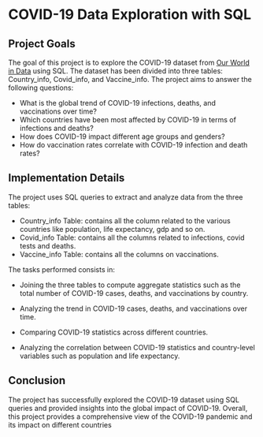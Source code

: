 # COVID-19 Data Exploration with SQL

## Project Goals

The goal of this project is to explore the COVID-19 dataset from [Our World in Data](https://ourworldindata.org/covid-deaths) using SQL. 
The dataset has been divided into three tables: Country_info, Covid_info, and Vaccine_info. The project aims to answer the following questions:

- What is the global trend of COVID-19 infections, deaths, and vaccinations over time?
- Which countries have been most affected by COVID-19 in terms of infections and deaths?
- How does COVID-19 impact different age groups and genders?
- How do vaccination rates correlate with COVID-19 infection and death rates?

## Implementation Details

The project uses SQL queries to extract and analyze data from the three tables:

- Country_info Table: contains all the column related to the various countries like population, life expectancy, gdp and so on.
- Covid_info Table: contains all the columns related to infections, covid tests and deaths.
- Vaccine_info Table: contains all the columns on vaccinations.

The tasks performed consists in:

- Joining the three tables to compute aggregate statistics such as the total number of COVID-19 cases, deaths, and vaccinations by country.

- Analyzing the trend in COVID-19 cases, deaths, and vaccinations over time.

- Comparing COVID-19 statistics across different countries.

- Analyzing the correlation between COVID-19 statistics and country-level variables such as population and life expectancy.

## Conclusion

The project has successfully explored the COVID-19 dataset using SQL queries and provided insights into the global impact of COVID-19. Overall, this project provides a comprehensive view of the COVID-19 pandemic and its impact on different countries
